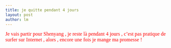 ```yaml
---
title: je quitte pendant 4 jours  
layout: post
author: lm
---
```

<p><span style="color: red"><font size="3"><font face="Times New Roman">Je vais partir pour Shenyang , je reste là pendant 4 jours , c’est pas pratique de surfer sur Internet , alors , encore une fois je mange ma promesse ! </font></font></span></p>
